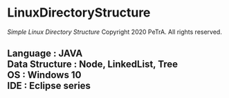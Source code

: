 LinuxDirectoryStructure
===================================================================================================================
_Simple Linux Directory Structure_
Copyright 2020 PeTrA. All rights reserved.
   
Language : JAVA   
Data Structure : Node, LinkedList, Tree   
OS : Windows 10   
IDE : Eclipse series   
------
